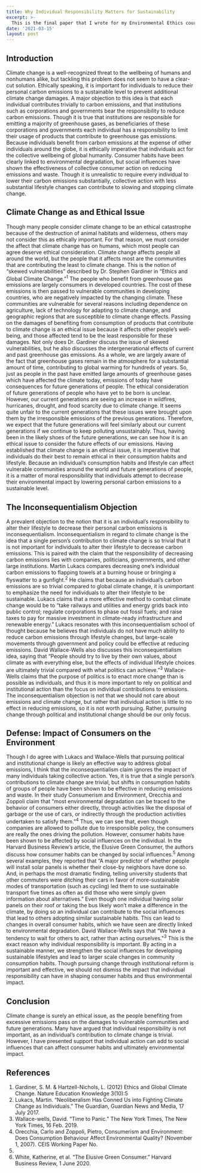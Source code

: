 ```yaml
---
title: Why Individual Responsibility Matters for Sustainability
excerpt: >-
  This is the final paper that I wrote for my Environmental Ethics course. I discuss the ethics of climate change and why making lifestyle changes on an individual basis is important for sustainability despite the inconsequentialism objection. This was an incredibly valuable class to me, as it did not tell me what to think about environmental ethics but rather introduced me to many conflicting schools of thought on this subject matter.
date: '2021-03-15'
layout: post
---
```

## Introduction
Climate change is a well-recognized threat to the wellbeing of humans and nonhumans
alike, but tackling this problem does not seem to have a clear-cut solution. Ethically speaking, it
is important for individuals to reduce their personal carbon emissions to a sustainable level to
prevent additional climate change damages. A major objection to this idea is that each individual
contributes trivially to carbon emissions, and that institutions such as corporations and
governments bear the responsibility to reduce carbon emissions. Though it is true that institutions
are responsible for emitting a majority of greenhouse gases, as beneficiaries of these corporations
and governments each individual has a responsibility to limit their usage of products that
contribute to greenhouse gas emissions. Because individuals benefit from carbon emissions at
the expense of other individuals around the globe, it is ethically imperative that individuals act
for the collective wellbeing of global humanity. Consumer habits have been clearly linked to
environmental degradation, but social influences have shown the effectiveness of collective
consumer action on reducing emissions and waste. Though it is unrealistic to require every
individual to lower their carbon emissions substantially, collective action with less substantial
lifestyle changes can contribute to slowing and stopping climate change.

## Climate Change as and Ethical Issue
Though many people consider climate change to be an ethical catastrophe because of the
destruction of animal habitats and wilderness, others may not consider this as ethically
important. For that reason, we must consider the affect that climate change has on humans,
which most people can agree deserve ethical consideration.
Climate change affects people all around the world, but the people that it affects most are
the communities that are contributing the least to climate change. This is the notion of “skewed
vulnerabilities” described by Dr. Stephen Gardiner in “Ethics and Global Climate Change.”<sup>1</sup> The
people who benefit from greenhouse gas emissions are largely consumers in developed
countries. The cost of these emissions is then passed to vulnerable communities in developing
countries, who are negatively impacted by the changing climate. These communities are
vulnerable for several reasons including dependence on agriculture, lack of technology for
adapting to climate change, and geographic regions that are susceptible to climate change effects.
Passing on the damages of benefiting from consumption of products that contribute to climate
change is an ethical issue because it affects other people’s well-being, and those affected tend to
be the least responsible for these damages.
Not only does Dr. Gardiner discuss the issue of skewed vulnerabilities, but he also
discusses the intergenerational effects of current and past greenhouse gas emissions. As a whole,
we are largely aware of the fact that greenhouse gases remain in the atmosphere for a substantial
amount of time, contributing to global warming for hundreds of years. So, just as people in the
past have emitted large amounts of greenhouse gases which have affected the climate today,
emissions of today have consequences for future generations of people. The ethical consideration
of future generations of people who have yet to be born is unclear. However, our current
generations are seeing an increase in wildfires, hurricanes, drought, and food scarcity due to
climate change. It seems quite unfair to the current generations that these issues were brought
upon them by the irresponsible emissions of the previous generations. Therefore, we expect that
the future generations will feel similarly about our current generations if we continue to keep
polluting unsustainably. Thus, having been in the likely shoes of the future generations, we can
see how it is an ethical issue to consider the future effects of our emissions.
Having established that climate change is an ethical issue, it is imperative that individuals
do their best to remain ethical in their consumption habits and lifestyle. Because an individual’s
consumption habits and lifestyle can affect vulnerable communities around the world and future
generations of people, it is a matter of moral responsibility that individuals attempt to decrease
their environmental impact by lowering personal carbon emissions to a sustainable level.

## The Inconsequentialism Objection
A prevalent objection to the notion that it is an individual’s responsibility to alter their
lifestyle to decrease their personal carbon emissions is inconsequentialism. Inconsequentialism
in regard to climate change is the idea that a single person’s contribution to climate change is so
trivial that it is not important for individuals to alter their lifestyle to decrease carbon emissions.
This is paired with the claim that the responsibility of decreasing carbon emissions lies with
companies, politicians, governments, and other large institutions.
Martin Lukacs compares decreasing one’s individual carbon emissions to flapping towels
at a burning house or bringing a flyswatter to a gunfight.<sup>2</sup> He claims that because an individual’s
carbon emissions are so trivial compared to global climate change, it is unimportant to
emphasize the need for individuals to alter their lifestyle to be sustainable. Lukacs claims that a
more effective method to combat climate change would be to “take railways and utilities and
energy grids back into public control; regulate corporations to phase out fossil fuels; and raise
taxes to pay for massive investment in climate-ready infrastructure and renewable energy.”
Lukacs resonates with this inconsequentialism school of thought because he believes that
individuals do not have much ability to reduce carbon emissions through lifestyle changes, but
large-scale movements through government and policy could be effective at reducing emissions.
David Wallace-Wells also discusses this inconsequentialism idea, saying that “People
should try to live by their own values, about climate as with everything else, but the effects of
individual lifestyle choices are ultimately trivial compared with what politics can achieve.”<sup>3</sup>
Wallace-Wells claims that the purpose of politics is to enact more change than is possible as
individuals, and thus it is more important to rely on political and institutional action than the
focus on individual contributions to emissions.
The inconsequentialism objection is not that we should not care about emissions and
climate change, but rather that individual action is little to no effect in reducing emissions, so it
is not worth pursuing. Rather, pursuing change through political and institutional change should
be our only focus.

## Defense: Impact of Consumers on the Environment
Though I do agree with Lukacs and Wallace-Wells that pursuing political and
institutional change is likely an effective way to address global emissions, I think that the
inconsequentialism claim ignores the impact of many individuals taking collective action. Yes, it
is true that a single person’s contributions to climate change are trivial, but shifts in consumption
habits of groups of people have been shown to be effective in reducing emissions and waste. In
their study Consumerism and Environment, Orecchia and Zoppoli claim that “most
environmental degradation can be traced to the behavior of consumers either directly, through
activities like the disposal of garbage or the use of cars, or indirectly through the production
activities undertaken to satisfy them.”<sup>4</sup> Thus, we can see that, even though companies are allowed
to pollute due to irresponsible policy, the consumers are really the ones driving the pollution.
However, consumer habits have been shown to be affected by social influences on the
individual. In the Harvard Business Review’s article, the Elusive Green Consumer, the authors
discuss how consumer habits can be changed by social influences.<sup>5</sup> Among several examples,
they reported that “A major predictor of whether people will install solar panels is whether their
close-by neighbors have done so. And, in perhaps the most dramatic finding, telling university
students that other commuters were ditching their cars in favor of more-sustainable modes of
transportation (such as cycling) led them to use sustainable transport five times as often as did
those who were simply given information about alternatives.” Even though one individual
having solar panels on their roof or taking the bus likely won’t make a difference in the climate,
by doing so an individual can contribute to the social influences that lead to others adopting
similar sustainable habits. This can lead to changes in overall consumer habits, which we have
seen are directly linked to environmental degradation.
David Wallace-Wells says that “We have a tendency to wait for others to act, rather than
acting ourselves."<sup>3</sup> This is the exact reason why individual responsibility is important. By acting
in a sustainable manner, we strengthen the social influences for developing sustainable lifestyles
and lead to larger scale changes in community consumption habits. Though pursuing change
through institutional reform is important and effective, we should not dismiss the impact that
individual responsibility can have in shaping consumer habits and thus environmental impact.

## Conclusion
Climate change is surely an ethical issue, as the people benefiting from excessive
emissions pass on the damages to vulnerable communities and future generations. Many have
argued that individual responsibility is not important, as an individual’s contribution to climate
change is trivial. However, I have presented support that individual action can add to social
influences that can affect consumer habits and ultimately environmental impact.

## References
1. Gardiner, S. M. & Hartzell-Nichols, L. (2012) Ethics and Global Climate Change. Nature
Education Knowledge 3(10):5
2. Lukacs, Martin. “Neoliberalism Has Conned Us into Fighting Climate Change as
Individuals.” The Guardian, Guardian News and Media, 17 July 2017.
3. Wallace-wells, David. “Time to Panic.” The New York Times, The New York Times, 16
Feb. 2019.
4. Orecchia, Carlo and Zoppoli, Pietro, Consumerism and Environment: Does Consumption
Behaviour Affect Environmental Quality? (November 1, 2007). CEIS Working Paper No.
261.
5. White, Katherine, et al. “The Elusive Green Consumer.” Harvard Business Review, 1
June 2020.